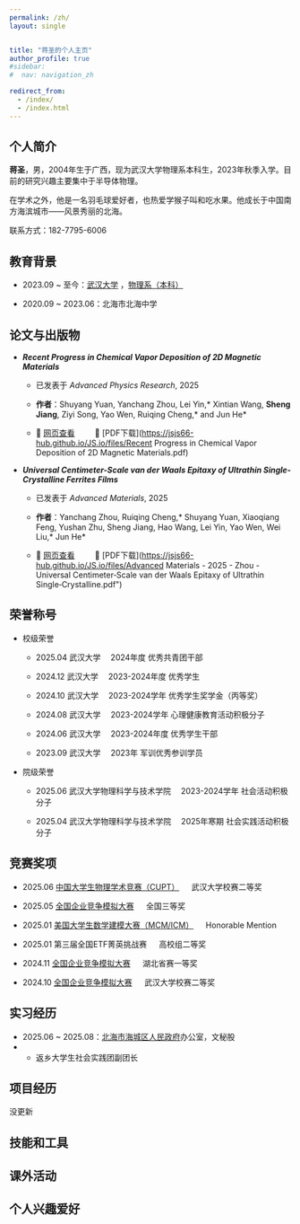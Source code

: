 ```yaml
---
permalink: /zh/
layout: single


title: "蒋圣的个人主页"
author_profile: true
#sidebar:
#  nav: navigation_zh

redirect_from: 
  - /index/
  - /index.html
---
```

## 个人简介
**蒋圣**，男，2004年生于广西，现为武汉大学物理系本科生，2023年秋季入学。目前的研究兴趣主要集中于半导体物理。

在学术之外，他是一名羽毛球爱好者，也热爱学猴子叫和吃水果。他成长于中国南方海滨城市——风景秀丽的北海。

联系方式：182-7795-6006

<h2 id="education">教育背景</h2>

+ 2023.09 ~ 至今：[武汉大学](https://www.whu.edu.cn/) ，[物理系（本科）](https://physics.whu.edu.cn/)

+ 2020.09 ~ 2023.06：北海市北海中学 

<h2 id="journal">论文与出版物</h2>

+ ***Recent Progress in Chemical Vapor Deposition of 2D Magnetic Materials***  
  + 已发表于 *Advanced Physics Research*, 2025
  
  + **作者**：Shuyang Yuan, Yanchang Zhou, Lei Yin,\* Xintian Wang, **Sheng Jiang**, Ziyi Song, Yao Wen, Ruiqing Cheng,\* and Jun He\*  

  + 🔗 [网页查看](https://advanced.onlinelibrary.wiley.com/doi/10.1002/apxr.202400169) &ensp;&ensp;&ensp;&ensp; 📄 [PDF下载](https://jsjs66-hub.github.io/JS.io/files/Recent Progress in Chemical Vapor Deposition of 2D Magnetic Materials.pdf)



+ ***Universal Centimeter-Scale van der Waals Epitaxy of Ultrathin Single-Crystalline Ferrites Films***  
  + 已发表于 *Advanced Materials*, 2025
  
  + **作者**：Yanchang Zhou, Ruiqing Cheng,\* Shuyang Yuan, Xiaoqiang Feng, Yushan Zhu, Sheng Jiang, Hao Wang, Lei Yin, Yao Wen, Wei Liu,\* Jun He\*  

  + 🔗 [网页查看](https://advanced.onlinelibrary.wiley.com/doi/10.1002/adma.202509037) &ensp;&ensp;&ensp;&ensp; 📄 [PDF下载](https://jsjs66-hub.github.io/JS.io/files/Advanced Materials - 2025 - Zhou - Universal Centimeter‐Scale van der Waals Epitaxy of Ultrathin Single‐Crystalline.pdf")

<h2 id="honors">荣誉称号</h2>

+ 校级荣誉
  + 2025.04 武汉大学&emsp; 2024年度      优秀共青团干部

  + 2024.12 武汉大学&emsp; 2023-2024年度 优秀学生

  + 2024.10 武汉大学&emsp; 2023-2024学年 优秀学生奖学金（丙等奖）

  + 2024.08 武汉大学&emsp; 2023-2024学年 心理健康教育活动积极分子

  + 2024.06 武汉大学&emsp; 2023-2024年度 优秀学生干部

  + 2023.09 武汉大学&emsp; 2023年        军训优秀参训学员 

+ 院级荣誉
  + 2025.06 武汉大学物理科学与技术学院&emsp; 2023-2024学年  社会活动积极分子

  + 2025.04 武汉大学物理科学与技术学院&emsp; 2025年寒期     社会实践活动积极分子


<h2 id="competitions">竞赛奖项</h2>

+ 2025.06 [中国大学生物理学术竞赛（CUPT）](https://www.cupt-iypt.com/)  &emsp;  武汉大学校赛二等奖

+ 2025.05 [全国企业竞争模拟大赛](https://www.bizwar.cn/) &emsp;  全国三等奖

+ 2025.01 [美国大学生数学建模大赛（MCM/ICM）](https://www.comap.com/contests/mcm-icm)  &emsp;  Honorable Mention

+ 2025.01 第三届全国ETF菁英挑战赛  &emsp;  高校组二等奖

+ 2024.11 [全国企业竞争模拟大赛](https://www.bizwar.cn/)  &emsp;  湖北省赛一等奖

+ 2024.10 [全国企业竞争模拟大赛](https://www.bizwar.cn/)  &emsp;  武汉大学校赛二等奖


<h2 id="internships">实习经历</h2>

+ 2025.06 ~ 2025.08：[北海市海城区人民政府](http://www.bhhc.gov.cn/)办公室，文秘股 
+ + 返乡大学生社会实践团副团长


<h2 id="projects">项目经历</h2>
没更新
<h2 id="skills">技能和工具</h2>
<h2 id="activities">课外活动</h2>
<h2 id="hobbies">个人兴趣爱好</h2>
